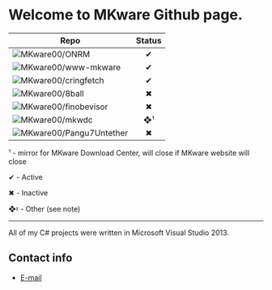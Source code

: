 # Welcome to MKware Github page.

| Repo | Status |
| ----------- | :---------: |
| ![MKware00/ONRM](https://github.com/MKware00/ONRM) | ✔ |
| ![MKware00/www-mkware](https://github.com/MKware00/www-mkware) | ✔ |
| ![MKware00/cringfetch](https://github.com/MKware00/cringfetch)| ✔ |
| ![MKware00/8ball](https://github.com/MKware00/8ball)| ✖ |
| ![MKware00/finobevisor](https://github.com/MKware00/finobevisor) | ✖ |
| ![MKware00/mkwdc](https://github.com/MKware00/mkwdc) | ❖¹ |
| ![MKware00/Pangu7Untether](https://github.com/MKware00/Pangu7Untether) | ✖ |
  
  
¹ - mirror for MKware Download Center, will close if MKware website will close


✔ - Active

✖ - Inactive

❖ᵡ - Other (see note)
***
All of my C# projects were written in Microsoft Visual Studio 2013.

## Contact info

* [E-mail](mailto:admin@mkware.eu.org)
